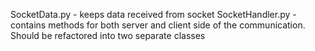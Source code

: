 SocketData.py - keeps data received from socket
SocketHandler.py - contains methods for both server and client side of the communication. Should be refactored into two separate classes
